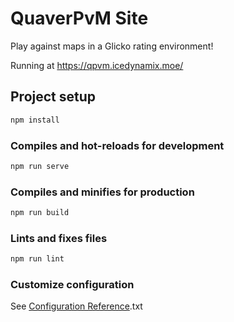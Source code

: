 # QuaverPvM Site

Play against maps in a Glicko rating environment!

Running at <https://qpvm.icedynamix.moe/>

## Project setup

```txt
npm install
```

### Compiles and hot-reloads for development

```txt
npm run serve
```

### Compiles and minifies for production

```txt
npm run build
```

### Lints and fixes files

```txt
npm run lint
```

### Customize configuration

See [Configuration Reference](https://cli.vuejs.org/config/).txt
